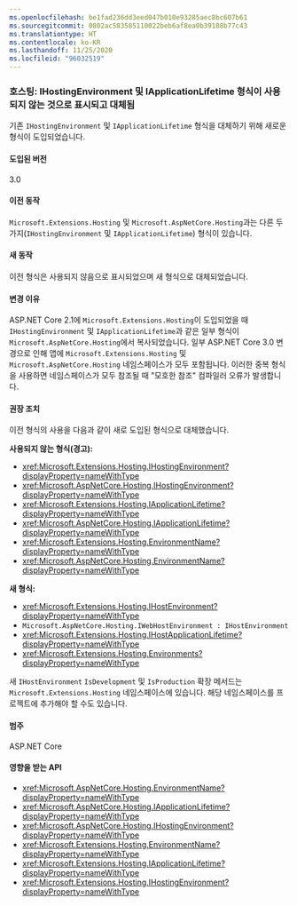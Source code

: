 ```yaml
---
ms.openlocfilehash: be1fad236dd3eed047b010e93285aec8bc607b61
ms.sourcegitcommit: 0802ac583585110022beb6af8ea0b39188b77c43
ms.translationtype: HT
ms.contentlocale: ko-KR
ms.lasthandoff: 11/25/2020
ms.locfileid: "96032519"
---
```

### <a name="hosting-ihostingenvironment-and-iapplicationlifetime-types-marked-obsolete-and-replaced"></a>호스팅: IHostingEnvironment 및 IApplicationLifetime 형식이 사용되지 않는 것으로 표시되고 대체됨

기존 `IHostingEnvironment` 및 `IApplicationLifetime` 형식을 대체하기 위해 새로운 형식이 도입되었습니다.

#### <a name="version-introduced"></a>도입된 버전

3.0

#### <a name="old-behavior"></a>이전 동작

`Microsoft.Extensions.Hosting` 및 `Microsoft.AspNetCore.Hosting`과는 다른 두 가지(`IHostingEnvironment` 및 `IApplicationLifetime`) 형식이 있습니다.

#### <a name="new-behavior"></a>새 동작

이전 형식은 사용되지 않음으로 표시되었으며 새 형식으로 대체되었습니다.

#### <a name="reason-for-change"></a>변경 이유

ASP.NET Core 2.1에 `Microsoft.Extensions.Hosting`이 도입되었을 때 `IHostingEnvironment` 및 `IApplicationLifetime`과 같은 일부 형식이 `Microsoft.AspNetCore.Hosting`에서 복사되었습니다. 일부 ASP.NET Core 3.0 변경으로 인해 앱에 `Microsoft.Extensions.Hosting` 및 `Microsoft.AspNetCore.Hosting` 네임스페이스가 모두 포함됩니다. 이러한 중복 형식을 사용하면 네임스페이스가 모두 참조될 때 "모호한 참조" 컴파일러 오류가 발생합니다.

#### <a name="recommended-action"></a>권장 조치

이전 형식의 사용을 다음과 같이 새로 도입된 형식으로 대체했습니다.

**사용되지 않는 형식(경고):**

- <xref:Microsoft.Extensions.Hosting.IHostingEnvironment?displayProperty=nameWithType>
- <xref:Microsoft.AspNetCore.Hosting.IHostingEnvironment?displayProperty=nameWithType>
- <xref:Microsoft.Extensions.Hosting.IApplicationLifetime?displayProperty=nameWithType>
- <xref:Microsoft.AspNetCore.Hosting.IApplicationLifetime?displayProperty=nameWithType>
- <xref:Microsoft.Extensions.Hosting.EnvironmentName?displayProperty=nameWithType>
- <xref:Microsoft.AspNetCore.Hosting.EnvironmentName?displayProperty=nameWithType>

**새 형식:**

- <xref:Microsoft.Extensions.Hosting.IHostEnvironment?displayProperty=nameWithType>
- `Microsoft.AspNetCore.Hosting.IWebHostEnvironment : IHostEnvironment`
- <xref:Microsoft.Extensions.Hosting.IHostApplicationLifetime?displayProperty=nameWithType>
- <xref:Microsoft.Extensions.Hosting.Environments?displayProperty=nameWithType>

새 `IHostEnvironment` `IsDevelopment` 및 `IsProduction` 확장 메서드는 `Microsoft.Extensions.Hosting` 네임스페이스에 있습니다. 해당 네임스페이스를 프로젝트에 추가해야 할 수도 있습니다.

#### <a name="category"></a>범주

ASP.NET Core

#### <a name="affected-apis"></a>영향을 받는 API

- <xref:Microsoft.AspNetCore.Hosting.EnvironmentName?displayProperty=nameWithType>
- <xref:Microsoft.AspNetCore.Hosting.IApplicationLifetime?displayProperty=nameWithType>
- <xref:Microsoft.AspNetCore.Hosting.IHostingEnvironment?displayProperty=nameWithType>
- <xref:Microsoft.Extensions.Hosting.EnvironmentName?displayProperty=nameWithType>
- <xref:Microsoft.Extensions.Hosting.IApplicationLifetime?displayProperty=nameWithType>
- <xref:Microsoft.Extensions.Hosting.IHostingEnvironment?displayProperty=nameWithType>

<!-- 

#### Affected APIs

- `T:Microsoft.AspNetCore.Hosting.EnvironmentName`
- `T:Microsoft.AspNetCore.Hosting.IApplicationLifetime`
- `T:Microsoft.AspNetCore.Hosting.IHostingEnvironment`
- `T:Microsoft.Extensions.Hosting.EnvironmentName`
- `T:Microsoft.Extensions.Hosting.IApplicationLifetime`
- `T:Microsoft.Extensions.Hosting.IHostingEnvironment`

-->

